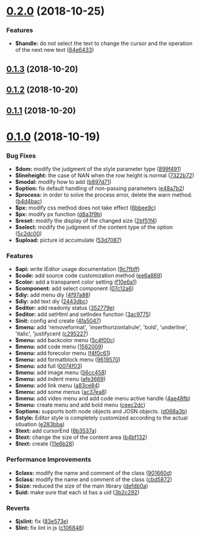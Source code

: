 <a name="0.2.0"></a>
# [0.2.0](https://github.com/iq9891/ieditor/compare/v0.1.3...v0.2.0) (2018-10-25)


### Features

* **$handle:** do not select the text to change the cursor and the operation of the next new text ([84e6433](https://github.com/iq9891/ieditor/commit/84e6433))



<a name="0.1.3"></a>
## [0.1.3](https://github.com/iq9891/ieditor/compare/v0.1.2...v0.1.3) (2018-10-20)



<a name="0.1.2"></a>
## [0.1.2](https://github.com/iq9891/ieditor/compare/v0.1.1...v0.1.2) (2018-10-20)



<a name="0.1.1"></a>
## [0.1.1](https://github.com/iq9891/ieditor/compare/v0.1.0...v0.1.1) (2018-10-20)



<a name="0.1.0"></a>
# [0.1.0](https://github.com/iq9891/ieditor/compare/4fa5047...v0.1.0) (2018-10-19)


### Bug Fixes

* **$dom:** modify the judgment of the style parameter type ([899f491](https://github.com/iq9891/ieditor/commit/899f491))
* **$lineheight:** the case of NAN when the row height is normal ([7322b72](https://github.com/iq9891/ieditor/commit/7322b72))
* **$modal:** modify how to add ([b897d71](https://github.com/iq9891/ieditor/commit/b897d71))
* **$option:** fix default handling of non-passing parameters ([e48a7b2](https://github.com/iq9891/ieditor/commit/e48a7b2))
* **$process:** in order to solve the process error, delete the warn method. ([b4d4bac](https://github.com/iq9891/ieditor/commit/b4d4bac))
* **$px:** modify css method does not take effect ([6bbee9c](https://github.com/iq9891/ieditor/commit/6bbee9c))
* **$px:** modify px function ([d8a3f9b](https://github.com/iq9891/ieditor/commit/d8a3f9b))
* **$reset:** modify the display of the changed size ([2bf51f4](https://github.com/iq9891/ieditor/commit/2bf51f4))
* **$select:** modify the judgment of the content type of the option ([5c2dc00](https://github.com/iq9891/ieditor/commit/5c2dc00))
* **$upload:** picture id accumulate ([53d7087](https://github.com/iq9891/ieditor/commit/53d7087))


### Features

* **$api:** write IEditor usage documentation ([9c7fbff](https://github.com/iq9891/ieditor/commit/9c7fbff))
* **$code:** add source code customization method ([ee6a869](https://github.com/iq9891/ieditor/commit/ee6a869))
* **$color:** add a transparent color setting ([f10e6a1](https://github.com/iq9891/ieditor/commit/f10e6a1))
* **$component:** add select component ([07c12a6](https://github.com/iq9891/ieditor/commit/07c12a6))
* **$diy:** add menu diy ([4f97a88](https://github.com/iq9891/ieditor/commit/4f97a88))
* **$diy:** add text diy ([2443dbc](https://github.com/iq9891/ieditor/commit/2443dbc))
* **$editor:** add readonly status ([352779e](https://github.com/iq9891/ieditor/commit/352779e))
* **$editor:** add setHtml and setIndex function ([3ac9775](https://github.com/iq9891/ieditor/commit/3ac9775))
* **$init:** config and create ([4fa5047](https://github.com/iq9891/ieditor/commit/4fa5047))
* **$menu:** add 'removeformat', 'inserthorizontalrule', 'bold', 'underline', 'italic', 'justifycent ([c295227](https://github.com/iq9891/ieditor/commit/c295227))
* **$menu:** add backcolor menu ([5c4f00c](https://github.com/iq9891/ieditor/commit/5c4f00c))
* **$menu:** add code menu ([1562009](https://github.com/iq9891/ieditor/commit/1562009))
* **$menu:** add forecolor menu ([f4f0c61](https://github.com/iq9891/ieditor/commit/f4f0c61))
* **$menu:** add formatblock menu ([9619570](https://github.com/iq9891/ieditor/commit/9619570))
* **$menu:** add full ([0074f03](https://github.com/iq9891/ieditor/commit/0074f03))
* **$menu:** add image menu ([56cc458](https://github.com/iq9891/ieditor/commit/56cc458))
* **$menu:** add indent menu ([afe3669](https://github.com/iq9891/ieditor/commit/afe3669))
* **$menu:** add link menu ([a83ce84](https://github.com/iq9891/ieditor/commit/a83ce84))
* **$menu:** add some menus ([ac37ea8](https://github.com/iq9891/ieditor/commit/ac37ea8))
* **$menu:** add video menu and add code menu active handle ([4ae48fb](https://github.com/iq9891/ieditor/commit/4ae48fb))
* **$menu:** create menu and add bold menu ([ceec2dc](https://github.com/iq9891/ieditor/commit/ceec2dc))
* **$options:** supports both node objects and JOSN objects. ([d068a3b](https://github.com/iq9891/ieditor/commit/d068a3b))
* **$style:** Editor style is completely customized according to the actual situation ([e283bba](https://github.com/iq9891/ieditor/commit/e283bba))
* **$text:** add cursorEnd ([6b3537a](https://github.com/iq9891/ieditor/commit/6b3537a))
* **$text:** change the size of the content area ([b4bf132](https://github.com/iq9891/ieditor/commit/b4bf132))
* **$text:** create ([11e6b28](https://github.com/iq9891/ieditor/commit/11e6b28))


### Performance Improvements

* **$class:** modify the name and comment of the class ([901660d](https://github.com/iq9891/ieditor/commit/901660d))
* **$class:** modify the name and comment of the class ([cbd5872](https://github.com/iq9891/ieditor/commit/cbd5872))
* **$size:** reduced the size of the main library ([defdb0a](https://github.com/iq9891/ieditor/commit/defdb0a))
* **$uid:** make sure that each id has a uid ([3b2c292](https://github.com/iq9891/ieditor/commit/3b2c292))


### Reverts

* **$jslint:** fix ([83e573e](https://github.com/iq9891/ieditor/commit/83e573e))
* **$lint:** fix lint in js ([c106848](https://github.com/iq9891/ieditor/commit/c106848))



